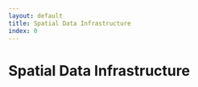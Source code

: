 ```yaml
---
layout: default
title: Spatial Data Infrastructure 
index: 0
---
```


Spatial Data Infrastructure
===========================
